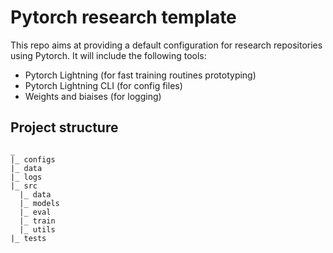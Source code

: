 # Pytorch research template

This repo aims at providing a default configuration for research repositories using Pytorch.
It will include the following tools:

- Pytorch Lightning (for fast training routines prototyping)
- Pytorch Lightning CLI (for config files)
- Weights and biaises (for logging)

## Project structure

```
_
|_ configs
|_ data
|_ logs
|_ src
  |_ data
  |_ models
  |_ eval
  |_ train
  |_ utils
|_ tests

```
